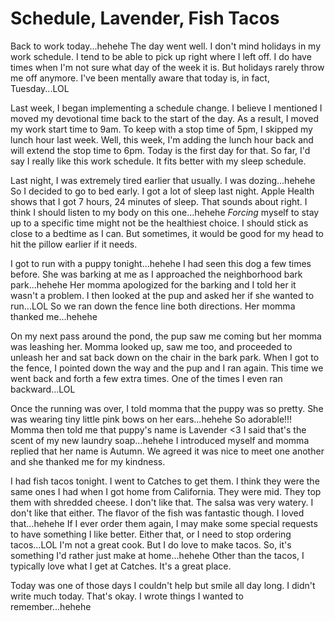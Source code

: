 # Schedule, Lavender, Fish Tacos

Back to work today...hehehe The day went well. I don't mind holidays in my work schedule. I tend to be able to pick up right where I left off. I do have times when I'm not sure what day of the week it is. But holidays rarely throw me off anymore. I've been mentally aware that today is, in fact, Tuesday...LOL

Last week, I began implementing a schedule change. I believe I mentioned I moved my devotional time back to the start of the day. As a result, I moved my work start time to 9am. To keep with a stop time of 5pm, I skipped my lunch hour last week. Well, this week, I'm adding the lunch hour back and will extend the stop time to 6pm. Today is the first day for that. So far, I'd say I really like this work schedule. It fits better with my sleep schedule.

Last night, I was extremely tired earlier that usually. I was dozing...hehehe So I decided to go to bed early. I got a lot of sleep last night. Apple Health shows that I got 7 hours, 24 minutes of sleep. That sounds about right. I think I should listen to my body on this one...hehehe *Forcing* myself to stay up to a specific time might not be the healthiest choice. I should stick as close to a bedtime as I can. But sometimes, it would be good for my head to hit the pillow earlier if it needs.

I got to run with a puppy tonight...hehehe I had seen this dog a few times before. She was barking at me as I approached the neighborhood bark park...hehehe Her momma apologized for the barking and I told her it wasn't a problem. I then looked at the pup and asked her if she wanted to run...LOL So we ran down the fence line both directions. Her momma thanked me...hehehe

On my next pass around the pond, the pup saw me coming but her momma was leashing her. Momma looked up, saw me too, and proceeded to unleash her and sat back down on the chair in the bark park. When I got to the fence, I pointed down the way and the pup and I ran again. This time we went back and forth a few extra times. One of the times I even ran backward...LOL

Once the running was over, I told momma that the puppy was so pretty. She was wearing tiny little pink bows on her ears...hehehe So adorable!!! Momma then told me that puppy's name is Lavender <3 I said that's the scent of my new laundry soap...hehehe I introduced myself and momma replied that her name is Autumn. We agreed it was nice to meet one another and she thanked me for my kindness.

I had fish tacos tonight. I went to Catches to get them. I think they were the same ones I had when I got home from California. They were mid. They top them with shredded cheese. I don't like that. The salsa was very watery. I don't like that either. The flavor of the fish was fantastic though. I loved that...hehehe If I ever order them again, I may make some special requests to have something I like better. Either that, or I need to stop ordering tacos...LOL I'm not a great cook. But I do love to make tacos. So, it's something I'd rather just make at home...hehehe Other than the tacos, I typically love what I get at Catches. It's a great place.

Today was one of those days I couldn't help but smile all day long. I didn't write much today. That's okay. I wrote things I wanted to remember...hehehe